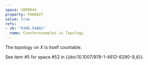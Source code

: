 ```yaml
---
space: S000044
property: P000027
value: true
refs:
- zb: "0386.54001"
  name: Counterexamples in Topology
---
```


The topology on $X$ is itself countable.

See item #5 for space #52 in {{doi:10.1007/978-1-4612-6290-9_6}}.
